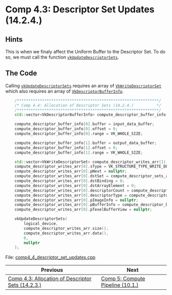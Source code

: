 # **Comp 4.3: Descriptor Set Updates (14.2.4.)**
## **Hints**
This is when we finaly affect the Uniform Buffer to the Descriptor Set. To do so, we must call the function [`vkUpdateDescriptorSets`](https://registry.khronos.org/vulkan/specs/1.3-extensions/html/chap14.html#vkUpdateDescriptorSets).

## **The Code**
Calling [`vkUpdateDescriptorSets`](https://registry.khronos.org/vulkan/specs/1.3-extensions/html/chap14.html#vkUpdateDescriptorSets) requires an array of [`VkWriteDescriptorSet`](https://registry.khronos.org/vulkan/specs/1.3-extensions/html/chap14.html#VkWriteDescriptorSet) which also requires an array of [`VkDescriptorBufferInfo`](https://registry.khronos.org/vulkan/specs/1.3-extensions/html/chap14.html#VkDescriptorBufferInfo).

```C++
    /**************************************************************/
	/* Comp 4.4: Allocation of Descriptor Sets (14.2.4.)          */
	/**************************************************************/
	std::vector<VkDescriptorBufferInfo> compute_descriptor_buffer_info(compute_descriptor_set_binding_arr.size());

	compute_descriptor_buffer_info[0].buffer = input_data_buffer;
	compute_descriptor_buffer_info[0].offset = 0;
	compute_descriptor_buffer_info[0].range = VK_WHOLE_SIZE;

	compute_descriptor_buffer_info[1].buffer = output_data_buffer;
	compute_descriptor_buffer_info[1].offset = 0;
	compute_descriptor_buffer_info[1].range = VK_WHOLE_SIZE;

	std::vector<VkWriteDescriptorSet> compute_descriptor_writes_arr(1);
	compute_descriptor_writes_arr[0].sType = VK_STRUCTURE_TYPE_WRITE_DESCRIPTOR_SET;
	compute_descriptor_writes_arr[0].pNext = nullptr;
	compute_descriptor_writes_arr[0].dstSet = compute_descriptor_sets_arr[0];
	compute_descriptor_writes_arr[0].dstBinding = 0;
	compute_descriptor_writes_arr[0].dstArrayElement = 0;
	compute_descriptor_writes_arr[0].descriptorCount = compute_descriptor_buffer_info.size();
	compute_descriptor_writes_arr[0].descriptorType = compute_descriptor_set_binding_arr[0].descriptorType;
	compute_descriptor_writes_arr[0].pImageInfo = nullptr;
	compute_descriptor_writes_arr[0].pBufferInfo = compute_descriptor_buffer_info.data();
	compute_descriptor_writes_arr[0].pTexelBufferView = nullptr;

	vkUpdateDescriptorSets(
		logical_device,
		compute_descriptor_writes_arr.size(),
		compute_descriptor_writes_arr.data(),
		0,
		nullptr
	);
```

File: [comp4_4_descriptor_set_updates.cpp](../../Code/comp_4_4_descriptor_set_updates.cpp)

| Previous | Next |
|---|---|
| [Comp 4.3: Allocation of Descriptor Sets (14.2.3.)](comp4_3_allocation_of_descriptor_sets.md) | [Comp 5: Compute Pipeline (10.1.)](comp5_compute_pipeline.md) |
